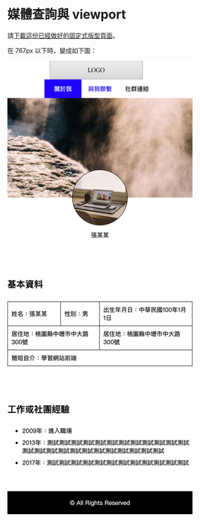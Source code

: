 # 媒體查詢與 viewport

請[下載這份已經做好的固定式版型頁面](http://notes.carlos-studio.com/download/html_css_assignment2.zip)。

在 767px 以下時，變成如下圖：

![](../../.gitbook/assets/fixed_size_to_rwd.png)



